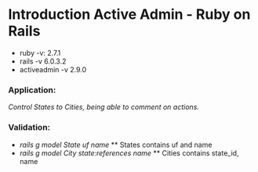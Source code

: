 # Introduction Active Admin - Ruby on Rails

* ruby -v: 2.7.1
* rails -v 6.0.3.2
* activeadmin -v 2.9.0

### Application: 
_Control States to Cities, being able to comment on actions._

### Validation:
* _rails g model State uf name_
** States contains uf and name
* _rails g model City state:references name_
** Cities contains state_id, name
